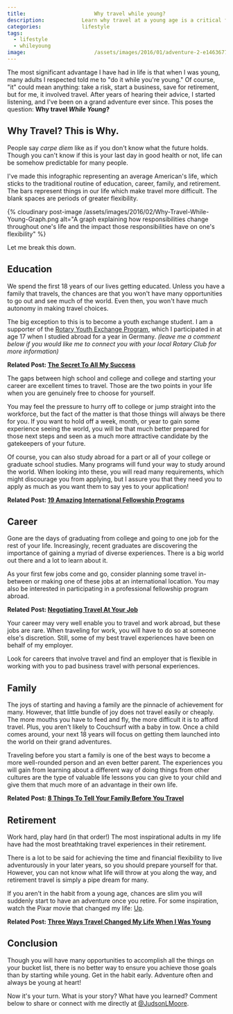 ```yaml
---
title:						Why travel while young?
description:			Learn why travel at a young age is a critical foundation for developing skill, independence and for ensuring a prosperous life.
categories:				lifestyle
tags:
  - lifestyle
  - whileyoung
image:						/assets/images/2016/01/adventure-2-e1463677777821.jpeg
---
```


The most significant advantage I have had in life is that when I was young, many adults I respected told me to "do it while you're young." Of course, "it" could mean anything: take a risk, start a business, save for retirement, but for me, it involved travel. After years of hearing their advice, I started listening, and I've been on a grand adventure ever since. This poses the question: **Why travel *While Young*?**

## Why Travel? This is Why.

People say *carpe diem* like as if you don't know what the future holds. Though you can't know if this is your last day in good health or not, life can be somehow predictable for many people. 

I've made this infographic representing an average American's life, which sticks to the traditional routine of education, career, family, and retirement. The bars represent things in our life which make travel more difficult. The blank spaces are periods of greater flexibility.

{% cloudinary post-image /assets/images/2016/02/Why-Travel-While-Young-Graph.png alt="A graph explaining how responsibilities change throughout one's life and the impact those responsibilities have on one's flexibility" %}

Let me break this down.

## Education

We spend the first 18 years of our lives getting educated. Unless you have a family that travels, the chances are that you won't have many opportunities to go out and see much of the world. Even then, you won't have much autonomy in making travel choices. 

The big exception to this is to become a youth exchange student. I am a supporter of the [Rotary Youth Exchange Program](https://www.rotary.org/en/our-programs/youth-exchanges), which I participated in at age 17 when I studied abroad for a year in Germany. *(leave me a comment below if you would like me to connect you with your local Rotary Club for more information)*

**Related Post: [The Secret To All My Success](/showing-up-secret-to-success/)**

The gaps between high school and college and college and starting your career are excellent times to travel. Those are the two points in your life when you are genuinely free to choose for yourself. 

You may feel the pressure to hurry off to college or jump straight into the workforce, but the fact of the matter is that those things will always be there for you. If you want to hold off a week, month, or year to gain some experience seeing the world, you will be that much better prepared for those next steps and seen as a much more attractive candidate by the gatekeepers of your future.

Of course, you can also study abroad for a part or all of your college or graduate school studies. Many programs will fund your way to study around the world. When looking into these, you will read many requirements, which might discourage you from applying, but I assure you that they need you to apply as much as you want them to say yes to your application!

**Related Post: [19 Amazing International Fellowship Programs](/international-fellowship-programs/)**

## Career

Gone are the days of graduating from college and going to one job for the rest of your life. Increasingly, recent graduates are discovering the importance of gaining a myriad of diverse experiences. There is a big world out there and a lot to learn about it. 

As your first few jobs come and go, consider planning some travel in-between or making one of these jobs at an international location. You may also be interested in participating in a professional fellowship program abroad.

**Related Post: [Negotiating Travel At Your Job](/negotiating-travel-at-your-job/)**

Your career may very well enable you to travel and work abroad, but these jobs are rare. When traveling for work, you will have to do so at someone else's discretion. Still, some of my best travel experiences have been on behalf of my employer. 

Look for careers that involve travel and find an employer that is flexible in working with you to pad business travel with personal experiences.

## Family

The joys of starting and having a family are the pinnacle of achievement for many. However, that little bundle of joy does not travel easily or cheaply. The more mouths you have to feed and fly, the more difficult it is to afford travel. Plus, you aren't likely to Couchsurf with a baby in tow. Once a child comes around, your next 18 years will focus on getting them launched into the world on their grand adventures.

Traveling before you start a family is one of the best ways to become a more well-rounded person and an even better parent. The experiences you will gain from learning about a different way of doing things from other cultures are the type of valuable life lessons you can give to your child and give them that much more of an advantage in their own life.

**Related Post: [8 Things To Tell Your Family Before You Travel](/things-to-tell-family-before-you-travel/)**

## Retirement

Work hard, play hard (in that order!) The most inspirational adults in my life have had the most breathtaking travel experiences in their retirement. 

There is a lot to be said for achieving the time and financial flexibility to live adventurously in your later years, so you should prepare yourself for that. However, you can not know what life will throw at you along the way, and retirement travel is simply a pipe dream for many. 

If you aren't in the habit from a young age, chances are slim you will suddenly start to have an adventure once you retire. For some inspiration, watch the Pixar movie that changed my life: [Up](https://www.imdb.com/title/tt1049413/).

**Related Post: [Three Ways Travel Changed My Life When I Was Young](/three-ways-travel-changed-life/)**

## Conclusion

Though you will have many opportunities to accomplish all the things on your bucket list, there is no better way to ensure you achieve those goals than by starting while young. Get in the habit early. Adventure often and always be young at heart!

Now it's your turn. What is your story? What have you learned? Comment below to share or connect with me directly at [@JudsonLMoore](https://twitter.com/judsonlmoore).